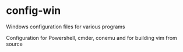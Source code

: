 # config-win
Windows configuration files for various programs

Configuration for Powershell, cmder, conemu and for building vim from source

